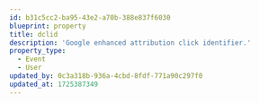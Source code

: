 ```yaml
---
id: b31c5cc2-ba95-43e2-a70b-388e837f6030
blueprint: property
title: dclid
description: 'Google enhanced attribution click identifier.'
property_type:
  - Event
  - User
updated_by: 0c3a318b-936a-4cbd-8fdf-771a90c297f0
updated_at: 1725387349
---
```

